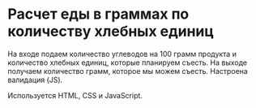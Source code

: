 # Расчет еды в граммах по количеству хлебных единиц

На входе подаем количество углеводов на 100 грамм продукта и количество хлебных единиц, которые планируем съесть.
На выходе получаем количество грамм, которое мы можем съесть.
Настроена валидация (JS).

Используется HTML, CSS и JavaScript.

